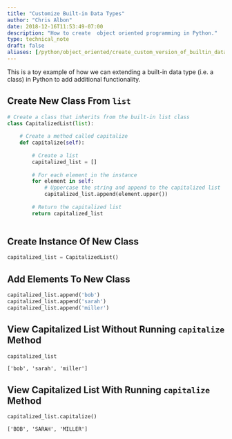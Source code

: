 ```yaml
---
title: "Customize Built-in Data Types"
author: "Chris Albon"
date: 2018-12-16T11:53:49-07:00
description: "How to create  object oriented programming in Python."
type: technical_note
draft: false
aliases: [/python/object_oriented/create_custom_version_of_builtin_data_type/]
---
```

This is a toy example of how we can extending a built-in data type (i.e. a class) in Python to add additional functionality.

## Create New Class From `list`


```python
# Create a class that inherits from the built-in list class
class CapitalizedList(list):
    
    # Create a method called capitalize
    def capitalize(self):
        
        # Create a list
        capitalized_list = []
        
        # For each element in the instance
        for element in self:
            # Uppercase the string and append to the capitalized list
            capitalized_list.append(element.upper())
        
        # Return the capitalized list
        return capitalized_list
        
```

## Create Instance Of New Class


```python
capitalized_list = CapitalizedList()
```

## Add Elements To New Class


```python
capitalized_list.append('bob')
capitalized_list.append('sarah')
capitalized_list.append('miller')
```

## View Capitalized List Without Running `capitalize` Method


```python
capitalized_list
```




    ['bob', 'sarah', 'miller']



## View Capitalized List With Running `capitalize` Method


```python
capitalized_list.capitalize()
```




    ['BOB', 'SARAH', 'MILLER']


